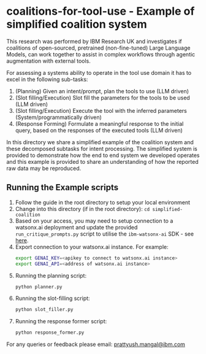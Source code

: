# coalitions-for-tool-use - Example of simplified coalition system

This research was performed by IBM Research UK and investigates if coalitions of open-sourced, pretrained (non-fine-tuned) Large Language Models, can work together to assist in complex workflows through agentic augmentation with external tools. 

For assessing a systems ability to operate in the tool use domain it has to excel in the following sub-tasks:
1. (Planning) Given an intent/prompt, plan the tools to use (LLM driven)
1. (Slot filling/Execution) Slot fill the parameters for the tools to be used (LLM driven)
1. (Slot filling/Execution) Execute the tool with the inferred parameters (System/programmatically driven)
1. (Response Forming) Formulate a meaningful response to the initial query, based on the responses of the executed tools (LLM driven)

In this directory we share a simplified example of the coalition system and these decomposed subtasks for intent processing. The simplified system is provided to demonstrate how the end to end system we developed operates and this example is provided to share an understanding of how the reported raw data may be reproduced. 

## Running the Example scripts

1. Follow the guide in the root directory to setup your local environment
1. Change into this directory (if in the root directory): `cd simplified-coalition`
1. Based on your access, you may need to setup connection to a watsonx.ai deployment and update the provided `run_critique_prompts.py` script to utilise the `ibm-watsonx-ai` SDK - see [here](https://ibm.github.io/watsonx-ai-python-sdk/install.html).
1. Export connection to your watsonx.ai instance. For example:
    ```bash
    export GENAI_KEY=<apikey to connect to watsonx.ai instance>
    export GENAI_API=<address of watsonx.ai instance>
    ```
1. Running the planning script:
    ```bash
    python planner.py
    ```
1. Running the slot-filling script:
    ```bash
    python slot_filler.py
    ```
1. Running the response former script:
    ```bash
    python response_former.py
    ```

For any queries or feedback please email: prattyush.mangal@ibm.com
